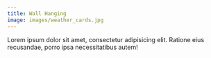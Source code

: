 ```yaml
---
title: Wall Hanging
image: images/weather_cards.jpg
---
```


Lorem ipsum dolor sit amet, consectetur adipisicing elit. Ratione eius recusandae, porro ipsa necessitatibus autem!